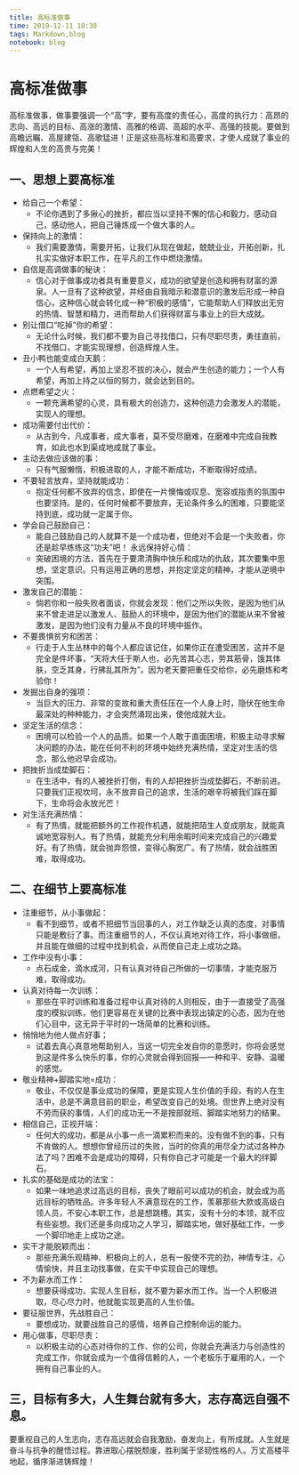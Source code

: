 ```yaml
---
title: 高标准做事
time: 2019-12-11 10:30
tags: Markdown,blog
notebook: blog
---
```


# 高标准做事

高标准做事，做事要强调一个“高”字，要有高度的责任心，高度的执行力：高昂的志向、高远的目标、高涨的激情、高雅的格调、高超的水平、高强的技能。要做到高瞻远瞩、高屋建瓴、高歌猛进！正是这些高标准和高要求，才使人成就了事业的辉煌和人生的高贵与完美！

## 一、思想上要高标准

- 给自己一个希望：
    - 不论你遇到了多揪心的挫折，都应当以坚持不懈的信心和毅力，感动自己，感动他人，把自己锤炼成一个做大事的人。
- 保持向上的激情：
    - 我们需要激情，需要开拓，让我们从现在做起，兢兢业业，开拓创新，扎扎实实做好本职工作，在平凡的工作中燃烧激情。
- 自信是高调做事的秘诀：
    - 信心对于做事成功者具有重要意义，成功的欲望是创造和拥有财富的源泉。人一旦有了这种欲望，并经由自我暗示和潜意识的激发后形成一种自信心，这种信心就会转化成一种“积极的感情”，它能帮助人们释放出无穷的热情、智慧和精力，进而帮助人们获得财富与事业上的巨大成就。
- 别让借口“吃掉”你的希望：
    - 无论什么时候，我们都不要为自己寻找借口，只有尽职尽责，勇往直前，不找借口，才能实现理想，创造辉煌人生。
- 丑小鸭也能变成白天鹅：
    - 一个人有希望，再加上坚忍不拔的决心，就会产生创造的能力；一个人有希望，再加上持之以恒的努力，就会达到目的。
- 点燃希望之火：
    - 一颗充满希望的心灵，具有极大的创造力，这种创造力会激发人的潜能，实现人的理想。
- 成功需要付出代价：
    - 从古到今，凡成事者，成大事者，莫不受尽磨难，在磨难中完成自我教育，如此也水到渠成地成就了事业。
- 主动去做应该做的事：
    - 只有气服懒惰，积极进取的人，才能不断成功，不断取得好成绩。
- 不要轻言放弃，坚持就能成功：
    - 抱定任何都不放弃的信念，即使在一片懊悔或叹息、宽容或指责的氛围中也要坚持。是的，任何时候都不要放弃，无论条件多么的困难，只要能坚持到底，成功就一定属于你。
- 学会自己鼓励自己：
    - 能自己鼓励自己的人就算不是一个成功者，但绝对不会是一个失败者，你还是趁早练练这“功夫”吧！
永远保持好心情：
    - 突破困境的方法，首先在于要肃清胸中快乐和成功的仇敌，其次要集中思想，坚定意识。只有运用正确的思想，并抱定坚定的精神，才能从逆境中突围。
- 激发自己的潜能：
    - 倘若你和一般失败者面谈，你就会发现：他们之所以失败，是因为他们从来不曾走进足以激发人、鼓励人的环境中，是因为他们的潜能从来不曾被激发，是因为他们没有力量从不良的环境中振作。
- 不要畏惧贫穷和困苦：
    - 行走于人生丛林中的每个人都应该记住，如果你正在遭受困苦，这并不是完全是件坏事，“天将大任于斯人也，必先苦其心志，劳其筋骨，饿其体肤，空乏其身，行拂乱其所为”。因为老天要把重任交给你，必先磨炼和考验你！
- 发掘出自身的强项：
    - 当巨大的压力、非常的变故和重大责任压在一个人身上时，隐伏在他生命最深处的种种能力，才会突然涌现出来，使他成就大业。
- 坚定生活的信念：
    - 困境可以检验一个人的品质。如果一个人敢于直面困境，积极主动寻求解决问题的办法，能在任何不利的环境中始终充满热情，坚定对生活的信念，那么他迟早会成功。
- 把挫折当成垫脚石：
    - 在生活中，有的人被挫折打倒，有的人却把挫折当成垫脚石，不断前进。只要我们正视坎坷，永不放弃自己的追求，生活的艰辛将被我们踩在脚下，生命将会永放光芒！
- 对生活充满热情：
    - 有了热情，就能把额外的工作视作机遇，就能把陌生人变成朋友，就能真诚地宽容别人。有了热情，就能充分利用余暇时间来完成自己的兴趣爱好。有了热情，就会抛弃怨恨，变得心胸宽广。有了热情，就会战胜困难，取得成功。

## 二、在细节上要高标准

- 注重细节，从小事做起：
    - 看不到细节，或者不把细节当回事的人，对工作缺乏认真的态度，对事情只能是敷衍了事。而注重细节的人，不仅认真地对待工作，将小事做细，并且能在做细的过程中找到机会，从而使自己走上成功之路。
- 工作中没有小事：
    - 点石成金，滴水成河，只有认真对待自己所做的一切事情，才能克服万难，取得成功。
- 认真对待每一次训练：
    - 那些在平时训练和准备过程中认真对待的人则相反，由于一直接受了高强度的模拟训练，他们更容易在关键的比赛中表现出镇定的心态，因为在他们心目中，这无异于平时的一场简单的比赛和训练。
- 悄悄地为他人做点好事；
    - 试着去真心真意地帮助别人，当这一切完全发自你的意愿时，你将会感觉到这是件多么快乐的事，你的心灵就会得到回报—一种和平、安静、温暖的感觉。
- 敬业精神+脚踏实地=成功：
    - 敬业，不仅仅是事业成功的保障，更是实现人生价值的手段，有的人在生活中，总是不满意目前的职业，希望改变自己的处境。但世界上绝对没有不劳而获的事情，人们的成功无一不是按部就班、脚踏实地努力的结果。
- 相信自己，正视开端：
    - 任何大的成功，都是从小事一点一滴累积而来的。没有做不到的事，只有不肯做的人。想想你曾经历过的失败，当时的你真的用尽全力试过各种办法了吗？困难不会是成功的障碍，只有你自己才可能是一个最大的绊脚石。
- 扎实的基础是成功的法宝：
    - 如果一味地追求过高远的目标，丧失了眼前可以成功的机会，就会成为高远目标的牺牲品。许多年轻人不满意现在的工作，羡慕那些大款或高级白领人员，不安心本职工作，总是想跳槽。其实，没有十分的本领，就不应有些妄想。我们还是多向成功之人学习，脚踏实地，做好基础工作，一步一个脚印地走上成功之途。
- 实干才能脱颖而出：
    - 那些充满乐观精神、积极向上的人，总有一股使不完的劲，神情专注，心情愉快，并且主动找事做，在实干中实现自己的理想。
- 不为薪水而工作：
    - 想要获得成功，实现人生目标，就不要为薪水而工作。当一个人积极进取，尽心尽力时，他就能实现更高的人生价值。
- 要征服世界，先战胜自己：
    - 要想成功，就要战胜自己的感情，培养自己控制命运的能力。
- 用心做事，尽职尽责：
    - 以积极主动的心态对待你的工作、你的公司，你就会充满活力与创造性的完成工作，你就会成为一个值得信赖的人，一个老板乐于雇用的人，一个拥有自己事业的人。

## 三，目标有多大，人生舞台就有多大，志存高远自强不息。

要重视自己的人生志向，志存高远就会自我激励，奋发向上，有所成就。人生就是奋斗与抗争的醒悟过程。靠进取心摆脱颓废，胜利属于坚韧性格的人。万丈高楼平地起，循序渐进铸辉煌！


